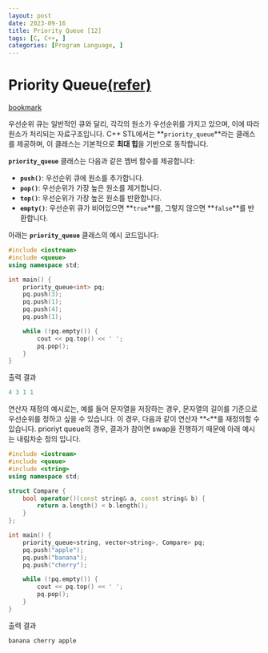 ```yaml
---
layout: post
date: 2023-09-16
title: Priority Queue [12]
tags: [C, C++, ]
categories: [Program Language, ]
---
```


# Priority Queue[(refer)](https://www.programiz.com/cpp-programming/priority-queue)


[bookmark](https://jungeu1509.github.io/algorithm/use-priorityqueue/)


우선순위 큐는 일반적인 큐와 달리, 각각의 원소가 우선순위를 가지고 있으며, 이에 따라 원소가 처리되는 자료구조입니다. C++ STL에서는 **`priority_queue`**라는 클래스를 제공하며, 이 클래스는 기본적으로 **최대 힙**을 기반으로 동작합니다.


**`priority_queue`** 클래스는 다음과 같은 멤버 함수를 제공합니다:

- **`push()`**: 우선순위 큐에 원소를 추가합니다.
- **`pop()`**: 우선순위가 가장 높은 원소를 제거합니다.
- **`top()`**: 우선순위가 가장 높은 원소를 반환합니다.
- **`empty()`**: 우선순위 큐가 비어있으면 **`true`**를, 그렇지 않으면 **`false`**를 반환합니다.

아래는 **`priority_queue`** 클래스의 예시 코드입니다:


```c++
#include <iostream>
#include <queue>
using namespace std;

int main() {
    priority_queue<int> pq;
    pq.push(3);
    pq.push(1);
    pq.push(4);
    pq.push(1);

    while (!pq.empty()) {
        cout << pq.top() << ' ';
        pq.pop();
    }
}
```


출력 결과


```c++
4 3 1 1
```


연산자 재정의 예시로는, 예를 들어 문자열을 저장하는 경우, 문자열의 길이를 기준으로 우선순위를 정하고 싶을 수 있습니다. 이 경우, 다음과 같이 연산자 **`<`**를 재정의할 수 있습니다. prioriyt queue의 경우, 결과가 참이면 swap을 진행하기 때문에 아래 예시는 내림차순 정의 입니다. 


```c++
#include <iostream>
#include <queue>
#include <string>
using namespace std;

struct Compare {
    bool operator()(const string& a, const string& b) {
        return a.length() < b.length();
    }
};

int main() {
    priority_queue<string, vector<string>, Compare> pq;
    pq.push("apple");
    pq.push("banana");
    pq.push("cherry");

    while (!pq.empty()) {
        cout << pq.top() << ' ';
        pq.pop();
    }
}
```


출력 결과


```c++
banana cherry apple
```

